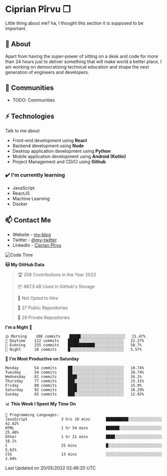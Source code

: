 # Ciprian Pîrvu ❐

Little thing about me? ha, I thought this section it is supposed to be important.

## 🧐 About

Apart from having the super-power of sitting on a desk and code for more than 24 hours just to deliver something that will make world a better place, I am working on democratizing technical education and shape the next generation of engineers and developers.

## 👯 Communities

-   TODO: Communities

## ⚡ Technologies

Talk to me about

-   Front-end development using **React**
-   Backend development using **Node**
-   Desktop application development using **Python**
-   Mobile application development using **Android (Kotlin)**
-   Project Management and CD/CI using **Github**

### ✔️ I'm currently learning

-   JavaScript
-   ReactJS
-   Machine Learning
-   Docker

## 📫 Contact Me

-   Website - [my-blog]()
-   Twitter - [@my-twitter]()
-   LinkedIn - [Ciprian Pîrvu](https://www.linkedin.com/in/p%C3%AErvu-ciprian-cristian-4415991b1/)

<!--START_SECTION:waka-->
![Code Time](http://img.shields.io/badge/Code%20Time-1%2C201%20hrs%2052%20mins-blue)

**🐱 My GitHub Data** 

> 🏆 258 Contributions in the Year 2022
 > 
> 📦 667.5 kB Used in GitHub's Storage 
 > 
> 🚫 Not Opted to Hire
 > 
> 📜 27 Public Repositories 
 > 
> 🔑 29 Private Repositories  
 > 
**I'm a Night 🦉** 

```text
🌞 Morning    108 commits    █████░░░░░░░░░░░░░░░░░░░░   21.47% 
🌆 Daytime    112 commits    █████░░░░░░░░░░░░░░░░░░░░   22.27% 
🌃 Evening    255 commits    ████████████░░░░░░░░░░░░░   50.7% 
🌙 Night      28 commits     █░░░░░░░░░░░░░░░░░░░░░░░░   5.57%

```
📅 **I'm Most Productive on Saturday** 

```text
Monday       54 commits     ██░░░░░░░░░░░░░░░░░░░░░░░   10.74% 
Tuesday      54 commits     ██░░░░░░░░░░░░░░░░░░░░░░░   10.74% 
Wednesday    81 commits     ████░░░░░░░░░░░░░░░░░░░░░   16.1% 
Thursday     77 commits     ███░░░░░░░░░░░░░░░░░░░░░░   15.31% 
Friday       80 commits     ████░░░░░░░░░░░░░░░░░░░░░   15.9% 
Saturday     92 commits     ████░░░░░░░░░░░░░░░░░░░░░   18.29% 
Sunday       65 commits     ███░░░░░░░░░░░░░░░░░░░░░░   12.92%

```


📊 **This Week I Spent My Time On** 

```text
💬 Programming Languages: 
JavaScript               3 hrs 10 mins       ██████████░░░░░░░░░░░░░░░   42.42% 
HTML                     1 hr 54 mins        ██████░░░░░░░░░░░░░░░░░░░   25.46% 
Other                    1 hr 21 mins        ████░░░░░░░░░░░░░░░░░░░░░   18.1% 
C                        25 mins             █░░░░░░░░░░░░░░░░░░░░░░░░   5.62% 
CSS                      13 mins             ░░░░░░░░░░░░░░░░░░░░░░░░░   2.94%

```


 Last Updated on 20/05/2022 02:46:20 UTC
<!--END_SECTION:waka-->
